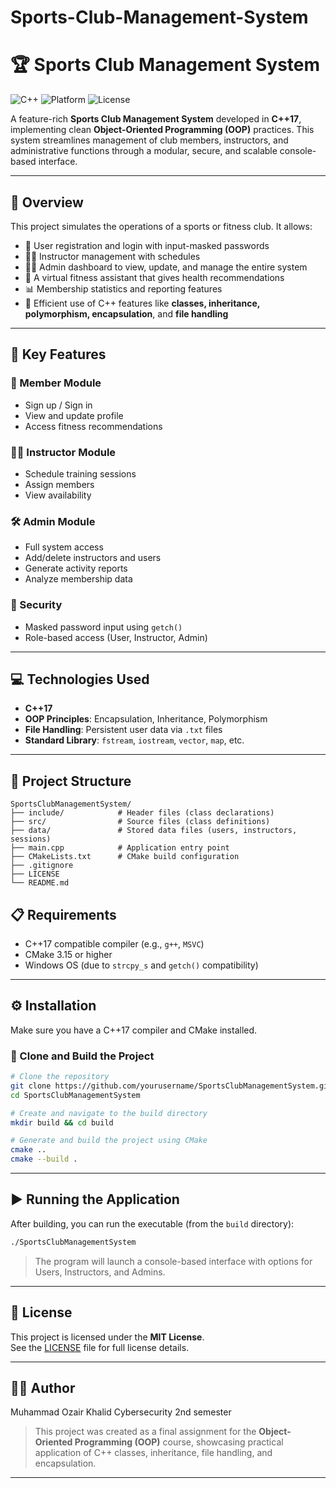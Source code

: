 # Sports-Club-Management-System
# 🏆 Sports Club Management System

![C++](https://img.shields.io/badge/C++-17-blue?logo=c%2B%2B)
![Platform](https://img.shields.io/badge/Platform-Windows-lightgrey)
![License](https://img.shields.io/badge/License-MIT-green)

A feature-rich **Sports Club Management System** developed in **C++17**, implementing clean **Object-Oriented Programming (OOP)** practices. This system streamlines management of club members, instructors, and administrative functions through a modular, secure, and scalable console-based interface.

---

## 🚀 Overview

This project simulates the operations of a sports or fitness club. It allows:

- 🔐 User registration and login with input-masked passwords
- 🧑‍🏫 Instructor management with schedules
- 🧑‍💼 Admin dashboard to view, update, and manage the entire system
- 🤖 A virtual fitness assistant that gives health recommendations
- 📊 Membership statistics and reporting features
- 🔄 Efficient use of C++ features like **classes, inheritance, polymorphism, encapsulation**, and **file handling**

---

## 🎯 Key Features

### 👤 Member Module
- Sign up / Sign in
- View and update profile
- Access fitness recommendations

### 🧑‍🏫 Instructor Module
- Schedule training sessions
- Assign members
- View availability

### 🛠️ Admin Module
- Full system access
- Add/delete instructors and users
- Generate activity reports
- Analyze membership data

### 🔐 Security
- Masked password input using `getch()`
- Role-based access (User, Instructor, Admin)

---

## 💻 Technologies Used

- **C++17**
- **OOP Principles**: Encapsulation, Inheritance, Polymorphism
- **File Handling**: Persistent user data via `.txt` files
- **Standard Library**: `fstream`, `iostream`, `vector`, `map`, etc.

---

## 📁 Project Structure

```
SportsClubManagementSystem/
├── include/            # Header files (class declarations)
├── src/                # Source files (class definitions)
├── data/               # Stored data files (users, instructors, sessions)
├── main.cpp            # Application entry point
├── CMakeLists.txt      # CMake build configuration
├── .gitignore
├── LICENSE
└── README.md
```



## 📋 Requirements

- C++17 compatible compiler (e.g., `g++`, `MSVC`)
- CMake 3.15 or higher
- Windows OS (due to `strcpy_s` and `getch()` compatibility)

---

## ⚙️ Installation

Make sure you have a C++17 compiler and CMake installed.

### 🔧 Clone and Build the Project

```bash
# Clone the repository
git clone https://github.com/yourusername/SportsClubManagementSystem.git
cd SportsClubManagementSystem

# Create and navigate to the build directory
mkdir build && cd build

# Generate and build the project using CMake
cmake ..
cmake --build .
```

---

## ▶️ Running the Application

After building, you can run the executable (from the `build` directory):

```bash
./SportsClubManagementSystem
```

> The program will launch a console-based interface with options for Users, Instructors, and Admins.

---

## 📄 License

This project is licensed under the **MIT License**.  
See the [LICENSE](LICENSE) file for full license details.

---

## 👨‍💻 Author

Muhammad Ozair Khalid
Cybersecurity 2nd semester

> This project was created as a final assignment for the **Object-Oriented Programming (OOP)** course, showcasing practical application of C++ classes, inheritance, file handling, and encapsulation.

---
